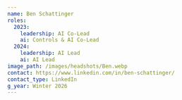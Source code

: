 ```yaml
---
name: Ben Schattinger
roles:
  2023:
    leadership: AI Co-Lead
    ai: Controls & AI Co-Lead
  2024:
    leadership: AI Lead
    ai: AI Lead
image_path: /images/headshots/Ben.webp
contact: https://www.linkedin.com/in/ben-schattinger/
contact_type: LinkedIn
g_year: Winter 2026
---
```

